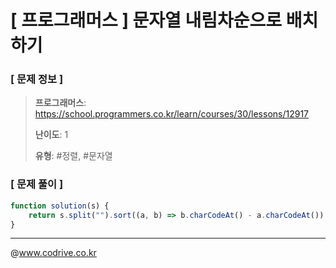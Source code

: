 # [ 프로그래머스 ] 문자열 내림차순으로 배치하기

### [ 문제 정보 ]
> **프로그래머스**: https://school.programmers.co.kr/learn/courses/30/lessons/12917
> 
> **난이도**: 1
>
> **유형**: #정렬, #문자열


### [ 문제 풀이 ]
```JavaScript
function solution(s) {
    return s.split("").sort((a, b) => b.charCodeAt() - a.charCodeAt()).join("");
}
```


---
@www.codrive.co.kr